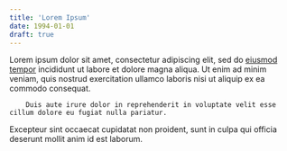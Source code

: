 ```yaml
---
title: 'Lorem Ipsum'
date: 1994-01-01
draft: true
---
```

Lorem ipsum dolor sit amet, consectetur adipiscing elit, sed do [eiusmod tempor][1] incididunt ut labore et dolore magna aliqua. Ut enim ad minim veniam, quis nostrud exercitation ullamco laboris nisi ut aliquip ex ea commodo consequat. 

		Duis aute irure dolor in reprehenderit in voluptate velit esse cillum dolore eu fugiat nulla pariatur.

Excepteur sint occaecat cupidatat non proident, sunt in culpa qui officia deserunt mollit anim id est laborum.

 [1]: https://hugoon.netlify.app/
